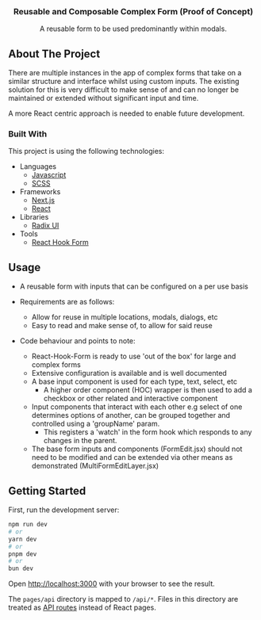 
<br />
<div align="center" >
  

  <h3 align="center">Reusable and Composable Complex Form (Proof of Concept)</h3>

  <p align="center">
    A reusable form to be used predominantly within modals.
    <br />
   
  </p>
</div>






<!-- ABOUT THE PROJECT -->
## About The Project




There are multiple instances in the app of complex forms that take on a similar structure and interface whilst using custom inputs.
The existing solution for this is very difficult to make sense of and can no longer be maintained or extended without significant input and time.

A more React centric approach is needed to enable future development.









### Built With

This project is using the following technologies:


- Languages
  - <a href="https://developer.mozilla.org/en-US/docs/Web/JavaScript">Javascript</a>
  - <a href="https://sass-lang.com/">SCSS</a>
- Frameworks
  - <a href="https://nextjs.org/">Next.js</a>
  - <a href="https://react.dev/">React</a>
- Libraries
  - <a href="https://www.radix-ui.com/">Radix UI</a>
- Tools
  - <a href="https://react-hook-form.com/">React Hook Form</a>


  
<!-- USAGE EXAMPLES -->
## Usage

- A reusable form with inputs that can be configured on a per use basis

- Requirements are as follows:
   - Allow for reuse in multiple locations, modals, dialogs, etc
   - Easy to read and make sense of, to allow for said reuse

- Code behaviour and points to note:
  - React-Hook-Form is ready to use 'out of the box' for large and complex forms
  - Extensive configuration is available and is well documented
  - A base input component is used for each type, text, select, etc
    - A higher order component (HOC) wrapper is then used to add a checkbox or other related and interactive component
  - Input components that interact with each other e.g select of one determines options of another, can be grouped together and controlled using a 'groupName' param.
    - This registers a 'watch' in the form hook which responds to any changes in the parent.
  - The base form inputs and components (FormEdit.jsx) should not need to be modified and can be extended via other means as demonstrated (MultiFormEditLayer.jsx)




<!-- GETTING STARTED -->

## Getting Started

First, run the development server:

```bash
npm run dev
# or
yarn dev
# or
pnpm dev
# or
bun dev
```

Open [http://localhost:3000](http://localhost:3000) with your browser to see the result.



The `pages/api` directory is mapped to `/api/*`. Files in this directory are treated as [API routes](https://nextjs.org/docs/api-routes/introduction) instead of React pages.





 

